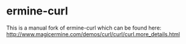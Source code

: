 # ermine-curl
This is a manual fork of ermine-curl which can be found here:
http://www.magicermine.com/demos/curl/curl/curl.more_details.html

